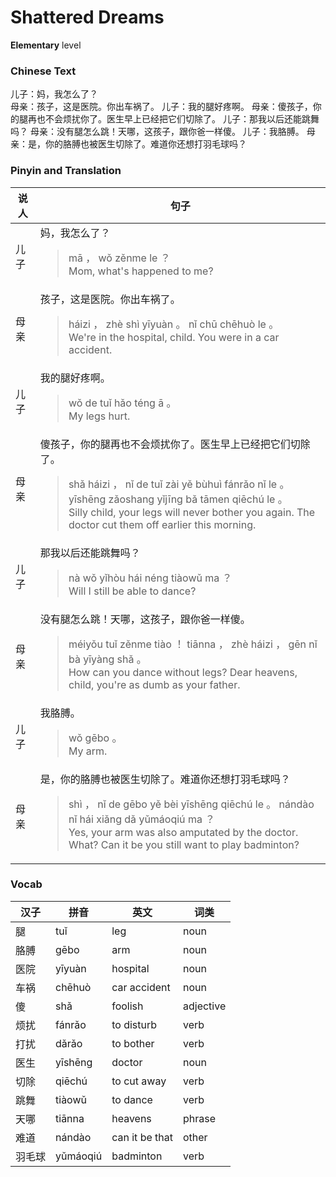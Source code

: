 # Shattered Dreams
**Elementary** level
### Chinese Text
儿子：妈，我怎么了？<br />母亲：孩子，这是医院。你出车祸了。
儿子：我的腿好疼啊。
母亲：傻孩子，你的腿再也不会烦扰你了。医生早上已经把它们切除了。
儿子：那我以后还能跳舞吗？
母亲：没有腿怎么跳！天哪，这孩子，跟你爸一样傻。
儿子：我胳膊。
母亲：是，你的胳膊也被医生切除了。难道你还想打羽毛球吗？

### Pinyin and Translation
|说人|句子|
|----|----|
|儿子|妈，我怎么了？<blockquote>mā ， wǒ zěnme le ？<br />Mom, what's happened to me?</blockquote>|
|母亲|孩子，这是医院。你出车祸了。<blockquote>háizi ， zhè shì yīyuàn 。 nǐ chū chēhuò le 。<br />We're in the hospital, child. You were in a car accident.</blockquote>|
|儿子|我的腿好疼啊。<blockquote>wǒ de tuǐ hǎo téng ā 。<br />My legs hurt.</blockquote>|
|母亲|傻孩子，你的腿再也不会烦扰你了。医生早上已经把它们切除了。<blockquote>shǎ háizi ， nǐ de tuǐ zài yě bùhuì fánrǎo nǐ le 。 yīshēng zǎoshang yǐjīng bǎ tāmen qiēchú le 。<br />Silly child, your legs will never bother you again. The doctor cut them off earlier this morning.</blockquote>|
|儿子|那我以后还能跳舞吗？<blockquote>nà wǒ yǐhòu hái néng tiàowǔ ma ？<br />Will I still be able to dance?</blockquote>|
|母亲|没有腿怎么跳！天哪，这孩子，跟你爸一样傻。<blockquote>méiyǒu tuǐ zěnme tiào ！ tiānna ， zhè háizi ， gēn nǐ bà yīyàng shǎ 。<br />How can you dance without legs? Dear heavens, child, you're as dumb as your father.</blockquote>|
|儿子|我胳膊。<blockquote>wǒ gēbo 。<br />My arm.</blockquote>|
|母亲|是，你的胳膊也被医生切除了。难道你还想打羽毛球吗？<blockquote>shì ， nǐ de gēbo yě bèi yīshēng qiēchú le 。 nándào nǐ hái xiǎng dǎ yǔmáoqiú ma ？<br />Yes, your arm was also amputated by the doctor. What? Can it be you still want to play badminton?</blockquote>|
### Vocab
|汉子|拼音|英文|词类|
|----|----|----|----|
|腿|tuǐ|leg|noun|
|胳膊|gēbo|arm|noun|
|医院|yīyuàn|hospital|noun|
|车祸|chēhuò|car accident|noun|
|傻|shǎ|foolish|adjective|
|烦扰|fánrǎo|to disturb|verb|
|打扰|dǎrǎo|to bother|verb|
|医生|yīshēng|doctor|noun|
|切除|qiēchú|to cut away|verb|
|跳舞|tiàowǔ|to dance|verb|
|天哪|tiānna|heavens|phrase|
|难道|nándào|can it be that|other|
|羽毛球|yǔmáoqiú|badminton|verb|